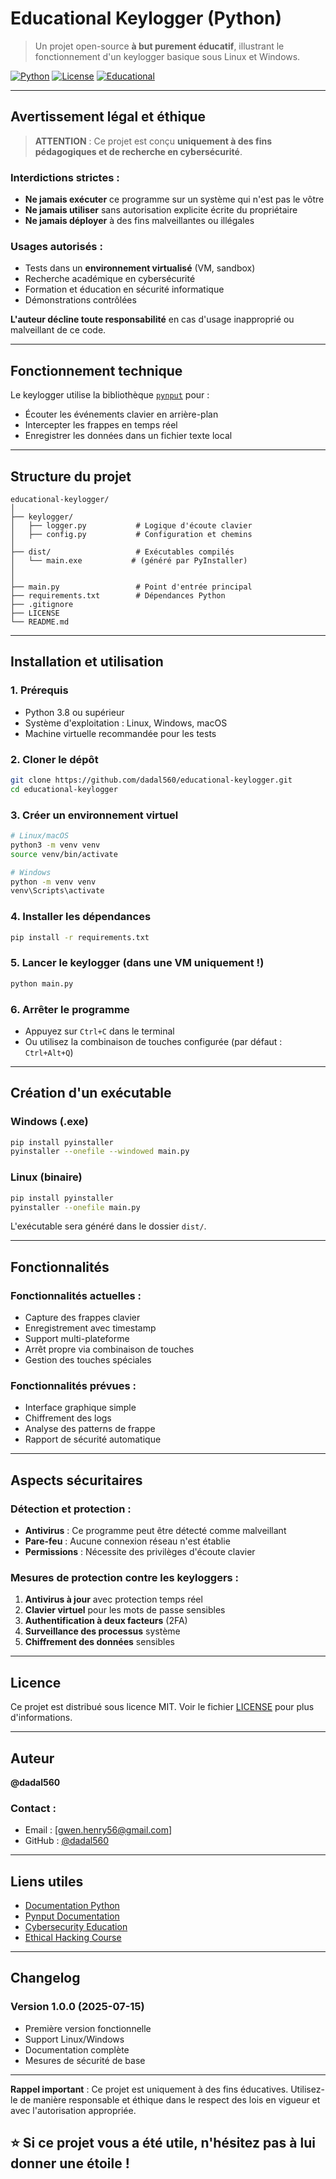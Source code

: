 # Educational Keylogger (Python)

> Un projet open-source **à but purement éducatif**, illustrant le fonctionnement d'un keylogger basique sous Linux et Windows.

[![Python](https://img.shields.io/badge/Python-3.8%2B-blue.svg)](https://www.python.org/)
[![License](https://img.shields.io/badge/License-MIT-green.svg)](LICENSE)
[![Educational](https://img.shields.io/badge/Purpose-Educational-yellow.svg)]()

---

## Avertissement légal et éthique

> **ATTENTION** : Ce projet est conçu **uniquement à des fins pédagogiques et de recherche en cybersécurité**.

### Interdictions strictes :
- **Ne jamais exécuter** ce programme sur un système qui n'est pas le vôtre
- **Ne jamais utiliser** sans autorisation explicite écrite du propriétaire
- **Ne jamais déployer** à des fins malveillantes ou illégales

### Usages autorisés :
- Tests dans un **environnement virtualisé** (VM, sandbox)
- Recherche académique en cybersécurité
- Formation et éducation en sécurité informatique
- Démonstrations contrôlées

**L'auteur décline toute responsabilité** en cas d'usage inapproprié ou malveillant de ce code.

---


## Fonctionnement technique

Le keylogger utilise la bibliothèque [`pynput`](https://pynput.readthedocs.io/) pour :
- Écouter les événements clavier en arrière-plan
- Intercepter les frappes en temps réel
- Enregistrer les données dans un fichier texte local

---

## Structure du projet

```
educational-keylogger/
│
├── keylogger/
│   ├── logger.py           # Logique d'écoute clavier
│   ├── config.py           # Configuration et chemins
│
├── dist/                   # Exécutables compilés
│   └── main.exe           # (généré par PyInstaller)
│
│
├── main.py                 # Point d'entrée principal
├── requirements.txt        # Dépendances Python
├── .gitignore
├── LICENSE
└── README.md
```

---

## Installation et utilisation

### 1. Prérequis
- Python 3.8 ou supérieur
- Système d'exploitation : Linux, Windows, macOS
- Machine virtuelle recommandée pour les tests

### 2. Cloner le dépôt
```bash
git clone https://github.com/dadal560/educational-keylogger.git
cd educational-keylogger
```

### 3. Créer un environnement virtuel
```bash
# Linux/macOS
python3 -m venv venv
source venv/bin/activate

# Windows
python -m venv venv
venv\Scripts\activate
```

### 4. Installer les dépendances
```bash
pip install -r requirements.txt
```

### 5. Lancer le keylogger (dans une VM uniquement !)
```bash
python main.py
```

### 6. Arrêter le programme
- Appuyez sur `Ctrl+C` dans le terminal
- Ou utilisez la combinaison de touches configurée (par défaut : `Ctrl+Alt+Q`)

---

## Création d'un exécutable

### Windows (.exe)
```bash
pip install pyinstaller
pyinstaller --onefile --windowed main.py
```

### Linux (binaire)
```bash
pip install pyinstaller
pyinstaller --onefile main.py
```

L'exécutable sera généré dans le dossier `dist/`.

---

## Fonctionnalités

### Fonctionnalités actuelles :
- Capture des frappes clavier
- Enregistrement avec timestamp
- Support multi-plateforme
- Arrêt propre via combinaison de touches
- Gestion des touches spéciales

### Fonctionnalités prévues :
- Interface graphique simple
- Chiffrement des logs
- Analyse des patterns de frappe
- Rapport de sécurité automatique

---

## Aspects sécuritaires

### Détection et protection :
- **Antivirus** : Ce programme peut être détecté comme malveillant
- **Pare-feu** : Aucune connexion réseau n'est établie
- **Permissions** : Nécessite des privilèges d'écoute clavier

### Mesures de protection contre les keyloggers :
1. **Antivirus à jour** avec protection temps réel
2. **Clavier virtuel** pour les mots de passe sensibles
3. **Authentification à deux facteurs** (2FA)
4. **Surveillance des processus** système
5. **Chiffrement des données** sensibles

---

## Licence

Ce projet est distribué sous licence MIT. Voir le fichier [LICENSE](LICENSE) pour plus d'informations.

---

## Auteur

**@dadal560** 

### Contact :
- Email : [gwen.henry56@gmail.com]
- GitHub : [@dadal560](https://github.com/dadal560)

---

## Liens utiles

- [Documentation Python](https://docs.python.org/)
- [Pynput Documentation](https://pynput.readthedocs.io/)
- [Cybersecurity Education](https://www.cybrary.it/)
- [Ethical Hacking Course](https://www.coursera.org/learn/ethical-hacking)

---

## Changelog

### Version 1.0.0 (2025-07-15)
- Première version fonctionnelle
- Support Linux/Windows
- Documentation complète
- Mesures de sécurité de base

---

**Rappel important** : Ce projet est uniquement à des fins éducatives. Utilisez-le de manière responsable et éthique dans le respect des lois en vigueur et avec l'autorisation appropriée.

## ⭐ Si ce projet vous a été utile, n'hésitez pas à lui donner une étoile !

